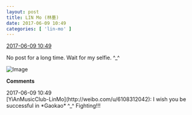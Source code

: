 ```yaml
---
layout: post
title: LIN Mo (林墨)
date: 2017-06-09 10:49
categories: [ 'lin-mo' ]
---
```


<div class="weibo-info">
  <a href="http://weibo.com/6108312042/F6ZVM49PZ">2017-06-09 10:49</a>
</div>

No post for a long time. Wait for my selfie. ^_^

<!-- more -->

![Image](https://wx4.sinaimg.cn/mw690/006FnQZYly1fgepscbyawj32c02c07wh.jpg)

**Comments**

<div class="weibo-info">2017-06-09 10:49</div>
[YiAnMusicClub-LinMo](http://weibo.com/u/6108312042): I wish you be successful in *Gaokao* ^_^ Fighting!!!
